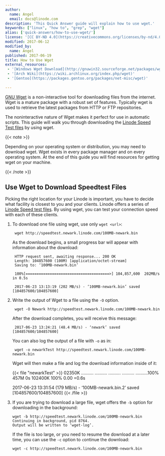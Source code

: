 ```yaml
---
author:
  name: Angel
  email: docs@linode.com
description: 'This Quick Answer guide will explain how to use wget.'
keywords: ["linux", "how to", "grep", "wget"]
alias: ['quick-answers/how-to-use-wget/']
license: '[CC BY-ND 4.0](https://creativecommons.org/licenses/by-nd/4.0)'
modified: 2017-06-12
modified_by:
  name: Angel
published: 2017-06-19
title: How to Use Wget
external_resources:
 - '[Windows Wget Download](http://gnuwin32.sourceforge.net/packages/wget.htm)'
 - '[Arch Wiki](https://wiki.archlinux.org/index.php/wget)'
 - '[Gentoo](https://packages.gentoo.org/packages/net-misc/wget)' 
 
---
```



[GNU Wget](https://www.gnu.org/software/wget/) is a non-interactive tool for downloading files from the internet. Wget is a mature package with a robust set of features. Typically wget is used to retrieve the latest packages from HTTP or FTP repositories. 

The noninteractive nature of Wget makes it perfect for use in automatic scripts. This guide will walk you through downloading the [Linode Speed Test files](https://www.linode.com/speedtest) by using wget. 


{{< note >}}

Depending on your operating system or distribution, you may need to download wget. Wget exists in every package manager and on every operating system. At the end of this guide 
you will find resources for getting wget on your machine.

{{< /note >}}


## Use Wget to Download Speedtest Files

Picking the right location for your Linode is important, you have to decide what facility is closest to you and your clients. Linode offers a series of [Linode Speed test files](https://www.linode.com/speedtest). By using wget, you can test your connection speed with each of these clients. 


1. To download one file using wget, use only `wget <url>`:
	
		wget http://speedtest.newark.linode.com/100MB-newark.bin 

	As the download begins, a small progress bar will appear with information about the download: 


		HTTP request sent, awaiting response... 200 OK
		Length: 104857600 (100M) [application/octet-stream]
		Saving to: ‘100MB-newark.bin’
		
		100%[======================================>] 104,857,600  202MB/s   in 0.5s
	
		2017-06-23 13:13:19 (202 MB/s) - ‘100MB-newark.bin’ saved [104857600/104857600]

2. Write the output of Wget to a file using the `-O` option. 
	
		wget -O Newark http://speedtest.newark.linode.com/100MB-newark.bin
		
	After the download completes, you will receive this message: 

		2017-06-23 13:24:21 (48.4 MB/s) - ‘newark’ saved [104857600/104857600]
	
	You can also log the output of a file with `-o` as in: 
	
		wget -o newarkTest http://speedtest.newark.linode.com/100MB-newark.bin
	
	Wget will then make a file and log the download information inside of it: 
	
	
	{{< file "newarkTest" >}}
02350K .......... .......... .......... .......... ..........100%  457M 0s
	  102400K                                                       100% 0.00 =0.6s

	  2017-06-23 13:31:54 (179 MB/s) - ‘100MB-newark.bin.2’ saved [104857600/104857600]
{{< /file >}}


3. If you are trying to download a large file, wget offers the `-b` option for downloading in the background:
   
	   wget -b http://speedtest.newark.linode.com/100MB-newark.bin
	   Continuing in background, pid 8764.
	   Output will be written to ‘wget-log’.
   
   If the file is too large, or you need to resume the download at a later time, you can use the `-c` option to `c`ontinue the download: 
   
	   wget -c http://speedtest.newark.linode.com/100MB-newark.bin





		

